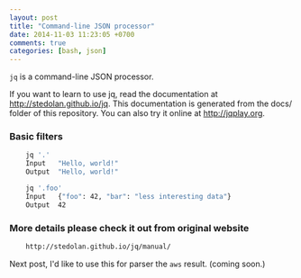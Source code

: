 ```yaml
---
layout: post
title: "Command-line JSON processor"
date: 2014-11-03 11:23:05 +0700
comments: true
categories: [bash, json]
---
```


`jq` is a command-line JSON processor.

If you want to learn to use jq, read the documentation at <http://stedolan.github.io/jq>. This documentation is generated from the docs/ folder of this repository. You can also try it online at <http://jqplay.org>.

### Basic filters

``` bash Example1 http://stedolan.github.io/jq/manual/exemple1 exemple
	jq '.'
	Input	"Hello, world!"
	Output	"Hello, world!"
```
``` bash Example2 http://stedolan.github.io/jq/manual/exemple2 exemple
	jq '.foo'
	Input	{"foo": 42, "bar": "less interesting data"}
	Output	42
```


### More details please check it out from original website

``` bash Original website http://stedolan.github.io/jq/manual original website
	http://stedolan.github.io/jq/manual/	
```

Next post, I'd like to use this for parser the `aws` result. (coming soon.)